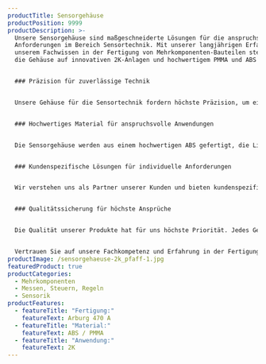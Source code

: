 ```yaml
---
productTitle: Sensorgehäuse
productPosition: 9999
productDescription: >-
  Unsere Sensorgehäuse sind maßgeschneiderte Lösungen für die anspruchsvollen
  Anforderungen im Bereich Sensortechnik. Mit unserer langjährigen Erfahrung und
  unserem Fachwissen in der Fertigung von Mehrkomponenten-Bauteilen stellen wir
  die Gehäuse auf innovativen 2K-Anlagen und hochwertigem PMMA und ABS her.


  ### Präzision für zuverlässige Technik


  Unsere Gehäuse für die Sensortechnik fordern höchste Präzision, um eine zuverlässige Funktion der darin enthaltenen Komponenten zu gewährleisten. Unsere Arburg 470 A Spritzgießmaschine bietet eine präzise Steuerung und ermöglicht eine exakte Umsetzung der komplexen Geometrien und Toleranzen, die für die Gehäuse benötigt werden.


  ### Hochwertiges Material für anspruchsvolle Anwendungen


  Die Sensorgehäuse werden aus einem hochwertigen ABS gefertigt, die Lichtleiter aus PMMA. ABS ist feuchtigkeits- und schmutzabweisend, resistent gegen Fette und Öle sowie gegen elektrostatische Aufladung. PMMA ist auch als Plexiglas bekannt und zeichnet sich durch einen hohen Oberflächenglanz und eine hohe Billanz aus. Die perfekt Kombination für diese Hightech-Anwendung.


  ### Kundenspezifische Lösungen für individuelle Anforderungen


  Wir verstehen uns als Partner unserer Kunden und bieten kundenspezifische Lösungen, die genau auf die individuellen Anforderungen und Bedürfnisse zugeschnitten sind. Von der Materialauswahl bis zur finalen Fertigung arbeiten wir eng mit unseren Kunden zusammen, um die optimale Lösung für ihre Sensorgehäuse zu entwickeln.


  ### Qualitätssicherung für höchste Ansprüche


  Die Qualität unserer Produkte hat für uns höchste Priorität. Jedes Gehäuse unterliegt einer strengen Qualitätskontrolle, um sicherzustellen, dass dieses den anspruchsvollen Standards unserer Kunden entspricht. Unsere präzise Fertigungstechnologie und unser Engagement für Spitzenleistungen gewährleisten herausragende Ergebnisse, auf die Sie sich verlassen können.


  Vertrauen Sie auf unsere Fachkompetenz und Erfahrung in der Fertigung von hochpräzisen Sensorgehäusen. Ihre Zufriedenheit und der Erfolg Ihrer Produkte sind unser höchstes Ziel.
productImage: /sensorgehaeuse-2k_pfaff-1.jpg
featuredProduct: true
productCategories:
  - Mehrkomponenten
  - Messen, Steuern, Regeln
  - Sensorik
productFeatures:
  - featureTitle: "Fertigung:"
    featureText: Arburg 470 A
  - featureTitle: "Material:"
    featureText: ABS / PMMA
  - featureTitle: "Anwendung:"
    featureText: 2﻿K
---
```

